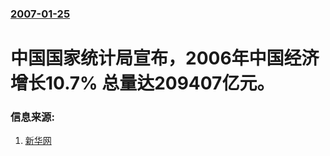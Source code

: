 ### [2007-01-25](/news/2007/01/25/index.md)

##### 
#  中国国家统计局宣布，2006年中国经济增长10.7% 总量达209407亿元。




### 信息来源:

1. [新华网](http://news.xinhuanet.com/politics/2007-01/25/content_5651125.htm)
